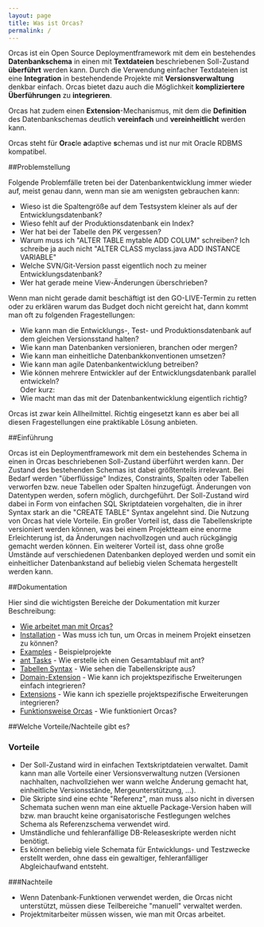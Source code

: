 ```yaml
---
layout: page
title: Was ist Orcas?
permalink: /
---
```


Orcas ist ein Open Source Deploymentframework mit dem ein bestehendes **Datenbankschema** in einen mit **Textdateien** beschriebenen Soll-Zustand **überführt** werden kann. Durch die Verwendung einfacher Textdateien ist eine **Integration** in bestehendende Projekte mit **Versionsverwaltung** denkbar einfach. Orcas bietet dazu auch die Möglichkeit **kompliziertere Überführungen** zu **integrieren**.

Orcas hat zudem einen **Extension**-Mechanismus, mit dem die **Definition** des Datenbankschemas deutlich **vereinfach** und **vereinheitlicht** werden kann.

Orcas steht für **Or**a**c**le **a**daptive **s**chemas und ist nur mit Oracle RDBMS kompatibel.

##Problemstellung

Folgende Problemfälle treten bei der Datenbankentwicklung immer wieder auf, meist genau dann, wenn man sie am wenigsten gebrauchen kann:

- Wieso ist die Spaltengröße auf dem Testsystem kleiner als auf der Entwicklungsdatenbank?
- Wieso fehlt auf der Produktionsdatenbank ein Index?
- Wer hat bei der Tabelle den PK vergessen?
- Warum muss ich "ALTER TABLE mytable ADD COLUM" schreiben? Ich schreibe ja auch nicht "ALTER CLASS myclass.java ADD INSTANCE VARIABLE"
- Welche SVN/Git-Version passt eigentlich noch zu meiner Entwicklungsdatenbank?
- Wer hat gerade meine View-Änderungen überschrieben?

Wenn man nicht gerade damit beschäftigt ist den GO-LIVE-Termin zu retten oder zu erklären warum das Budget doch nicht gereicht hat, dann kommt man oft zu folgenden Fragestellungen:

- Wie kann man die Entwicklungs-, Test- und Produktionsdatenbank auf dem gleichen Versionsstand halten?
- Wie kann man Datenbanken versionieren, branchen oder mergen?
- Wie kann man einheitliche Datenbankkonventionen umsetzen?
- Wie kann man agile Datenbankentwicklung betreiben?
- Wie können mehrere Entwickler auf der Entwicklungsdatenbank parallel entwickeln?
<br/>Oder kurz:
- Wie macht man das mit der Datenbankentwicklung eigentlich richtig?

Orcas ist zwar kein Allheilmittel. Richtig eingesetzt kann es aber bei all diesen Fragestellungen eine praktikable Lösung anbieten.

##Einführung

Orcas ist ein Deploymentframework mit dem ein bestehendes Schema in einen in Orcas beschriebenen Soll-Zustand überführt werden kann. Der Zustand des bestehenden Schemas ist dabei größtenteils irrelevant. Bei Bedarf werden "überflüssige" Indizes, Constraints, Spalten oder Tabellen verworfen bzw. neue Tabellen oder Spalten hinzugefügt. Änderungen von Datentypen werden, sofern möglich, durchgeführt. Der Soll-Zustand wird dabei in Form von einfachen SQL Skriptdateien vorgehalten, die in ihrer Syntax stark an die "CREATE TABLE" Syntax angelehnt sind.
Die Nutzung von Orcas hat viele Vorteile. Ein großer Vorteil ist, dass die Tabellenskripte versioniert werden können, was bei einem Projektteam eine enorme Erleichterung ist, da Änderungen nachvollzogen und auch rückgängig gemacht werden können. Ein weiterer Vorteil ist, dass ohne große Umstände auf verschiedenen Datenbanken deployed werden und somit ein einheitlicher Datenbankstand auf beliebig vielen Schemata hergestellt werden kann.

##Dokumentation

Hier sind die wichtigsten Bereiche der Dokumentation mit kurzer Beschreibung:

- [Wie arbeitet man mit Orcas?]({{site.baseurl}}/docs/usage/)
- [Installation]({{site.baseurl}}/docs/installation/) - Was muss ich tun, um Orcas in meinem Projekt einsetzen zu können?
- [Examples]({{site.baseurl}}/docs/examples/) - Beispielprojekte
- [ant Tasks]({{site.baseurl}}/docs/ant-tasks/) - Wie erstelle ich einen Gesamtablauf mit ant?
- [Tabellen Syntax]({{site.baseurl}}/docs/statics-syntax/) - Wie sehen die Tabellenskripte aus?
- [Domain-Extension]({{site.baseurl}}/docs/domain-extension/) - Wie kann ich projektspezifische Erweiterungen einfach integrieren?
- [Extensions]({{site.baseurl}}/docs/extensions/) - Wie kann ich spezielle projektspezifische Erweiterungen integrieren?
- [Funktionsweise Orcas]({{site.baseurl}}/docs/how-it-works/) - Wie funktioniert Orcas?

##Welche Vorteile/Nachteile gibt es?

### Vorteile

- Der Soll-Zustand wird in einfachen Textskriptdateien verwaltet. Damit kann man alle Vorteile einer Versionsverwaltung nutzen (Versionen nachhalten, nachvollziehen wer wann welche Änderung gemacht hat, einheitliche Versionsstände, Mergeunterstützung, ...).
- Die Skripte sind eine echte "Referenz", man muss also nicht in diversen Schemata suchen wenn man eine aktuelle Package-Version haben will bzw. man braucht keine organisatorische Festlegungen welches Schema als Referenzschema verwendet wird.
- Umständliche und fehleranfällige DB-Releaseskripte werden nicht benötigt.
- Es können beliebig viele Schemata für Entwicklungs- und Testzwecke erstellt werden, ohne dass ein gewaltiger, fehleranfälliger Abgleichaufwand entsteht.

###Nachteile

- Wenn Datenbank-Funktionen verwendet werden, die Orcas nicht unterstützt, müssen diese Teilbereiche "manuell" verwaltet werden.
- Projektmitarbeiter müssen wissen, wie man mit Orcas arbeitet.
